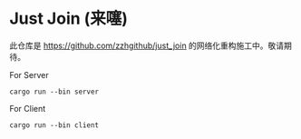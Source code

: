 # Just Join (来噻)

此仓库是 https://github.com/zzhgithub/just_join 的网络化重构施工中。敬请期待。

For Server
```shell
cargo run --bin server
```


For Client
```shell
cargo run --bin client
```